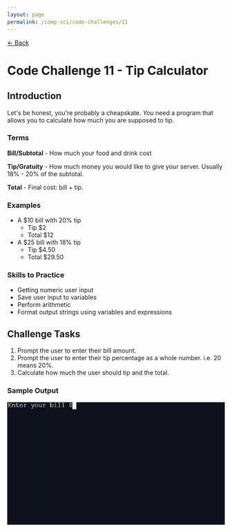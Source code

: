 ```yaml
---
layout: page
permalink: /comp-sci/code-challenges/11
---
```


[← Back](./)

# Code Challenge 11 - Tip Calculator

## Introduction

Let's be honest, you're probably a cheapskate. *You* need a program that allows you to calculate how much you are supposed to tip.

### Terms

**Bill/Subtotal** - How much your food and drink cost

**Tip/Gratuity** - How much money you would like to give your server. Usually 18% - 20% of the subtotal.

**Total** - Final cost: bill + tip.

### Examples

- A $10 bill with 20% tip
    - Tip $2
    - Total $12
- A $25 bill with 18% tip
    - Tip $4.50
    - Total $29.50

### Skills to Practice
- Getting numeric user input
- Save user input to variables
- Perform arithmetic
- Format output strings using variables and expressions

## Challenge Tasks
1. Prompt the user to enter their bill amount.
2. Prompt the user to enter their tip percentage as a whole number. i.e. 20 means 20%.
3. Calculate how much the user should tip and the total.

### Sample Output

![Sample Output](/assets/img/code-challenges/challenge-11-tip-calculator.gif)